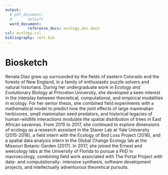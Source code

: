 ```yaml
---
output:
  # pdf_document: 
  #       default
  word_document:
          reference_docx: ecology_doc.docx
csl: ecology.csl
bibliography: refs.bib
---
```


# Biosketch

Renata Diaz grew up surrounded by the fields of eastern Colorado and the forests of New England, in a family of enthusiastic puzzle solvers and natural historians. During her undergraduate work in Ecology and Evolutionary Biology at Princeton University, she developed a keen interest in the interplay between theoretical, computational, and empirical modalities in ecology. For her senior thesis, she combined field experiments with a mathematical model to predict how the joint effects of large mammalian herbivores, small mammalian seed predators, and historical legacies of human-wildlife interactions modulate the spatial distribution of trees in East African savannas. From 2015 to 2017, she continued to explore dimensions of ecology as a research assistant in the Staver Lab at Yale University (2015-2016), a field intern with the Ecology of Bird Loss Project (2016), and a spatial data analysis intern in the Global Change Ecology lab at the Missouri Botanic Garden (2017). In 2017, she joined the Ernest and weecology labs at the University of Florida to pursue a PhD in macroecology, combining field work associated with The Portal Project with data- and computationally- intensive synthesis, software development projects, and intellectually adventurous theoretical pursuits.

